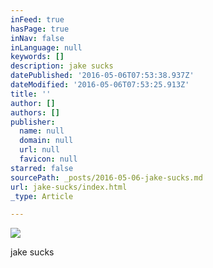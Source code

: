 ```yaml
---
inFeed: true
hasPage: true
inNav: false
inLanguage: null
keywords: []
description: jake sucks
datePublished: '2016-05-06T07:53:38.937Z'
dateModified: '2016-05-06T07:53:25.913Z'
title: ''
author: []
authors: []
publisher:
  name: null
  domain: null
  url: null
  favicon: null
starred: false
sourcePath: _posts/2016-05-06-jake-sucks.md
url: jake-sucks/index.html
_type: Article

---
```

![](https://the-grid-user-content.s3-us-west-2.amazonaws.com/60b5c5cc-3444-48a3-abd9-bf2b80503bac.jpg)

jake sucks